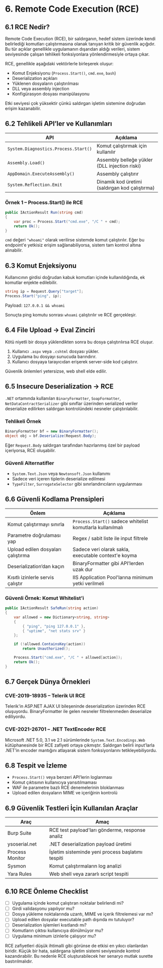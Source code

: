 # 6. Remote Code Execution (RCE)

## 6.1 RCE Nedir?

Remote Code Execution (RCE), bir saldırganın, hedef sistem üzerinde kendi belirlediği komutları çalıştırmasına olanak tanıyan kritik bir güvenlik açığıdır. Bu tür açıklar genellikle uygulamanın dışarıdan aldığı verileri, sistem seviyesinde çalışan tehlikeli fonksiyonlara yönlendirmesiyle ortaya çıkar.

RCE, genellikle aşağıdaki vektörlerle birleşerek oluşur:

* Komut Enjeksiyonu (`Process.Start()`, `cmd.exe`, `bash`)
* Deserialization açıkları
* Yüklenen dosyaların çalıştırılması
* DLL veya assembly injection
* Konfigürasyon dosyası manipülasyonu

Etki seviyesi çok yüksektir çünkü saldırgan işletim sistemine doğrudan erişim kazanabilir.

## 6.2 Tehlikeli API’ler ve Kullanımları

| API                                  | Açıklama                                       |
| ------------------------------------ | ---------------------------------------------- |
| `System.Diagnostics.Process.Start()` | Komut çalıştırmak için kullanılır              |
| `Assembly.Load()`                    | Assembly belleğe yükler (DLL injection riski)  |
| `AppDomain.ExecuteAssembly()`        | Assembly çalıştırır                            |
| `System.Reflection.Emit`             | Dinamik kod üretimi (saldırgan kod çalıştırma) |

### Örnek 1 – Process.Start() ile RCE

```csharp
public IActionResult Run(string cmd)
{
    var proc = Process.Start("cmd.exe", "/C " + cmd);
    return Ok();
}
```

`cmd` değeri `"whoami"` olarak verilirse sistemde komut çalıştırılır. Eğer bu endpoint'e yetkisiz erişim sağlanabiliyorsa, sistem tam kontrol altına alınabilir.

## 6.3 Komut Enjeksiyonu

Kullanıcının girdisi doğrudan kabuk komutları içinde kullanıldığında, ek komutlar enjekte edilebilir.

```csharp
string ip = Request.Query["target"];
Process.Start("ping", ip);
```

Payload: `127.0.0.1 && whoami`

Sonuçta ping komutu sonrası `whoami` çalıştırılır ve RCE gerçekleşir.

## 6.4 File Upload → Eval Zinciri

Kötü niyetli bir dosya yüklendikten sonra bu dosya çalıştırılırsa RCE oluşur.

1. Kullanıcı `.aspx` veya `.cshtml` dosyası yükler.
2. Uygulama bu dosyayı sunucuda barındırır.
3. Kullanıcı dosyaya tarayıcıdan erişerek server-side kod çalıştırır.

Güvenlik önlemleri yetersizse, web shell elde edilir.

## 6.5 Insecure Deserialization → RCE

`.NET` ortamında kullanılan `BinaryFormatter`, `SoapFormatter`, `NetDataContractSerializer` gibi sınıflar üzerinden serialized veriler deserialize edilirken saldırgan kontrolündeki nesneler çalıştırılabilir.

### Tehlikeli Örnek

```csharp
BinaryFormatter bf = new BinaryFormatter();
object obj = bf.Deserialize(Request.Body);
```

Eğer `Request.Body` saldırgan tarafından hazırlanmış özel bir payload içeriyorsa, RCE oluşabilir.

### Güvenli Alternatifler

* `System.Text.Json` veya `Newtonsoft.Json` kullanımı
* Sadece veri içeren tiplerin deserialize edilmesi
* `TypeFilter`, `SurrogateSelector` gibi sınırlandırıcıların uygulanması

## 6.6 Güvenli Kodlama Prensipleri

| Önlem                              | Açıklama                                                   |
| ---------------------------------- | ---------------------------------------------------------- |
| Komut çalıştırmayı sınırla         | `Process.Start()` sadece whitelist komutlarla kullanılmalı |
| Parametre doğrulaması yap          | Regex / sabit liste ile input filtrele                     |
| Upload edilen dosyaları çalıştırma | Sadece veri olarak sakla, executable context'e koyma       |
| Deserialization’dan kaçın          | BinaryFormatter gibi API’lerden uzak dur                   |
| Kısıtlı izinlerle servis çalıştır  | IIS Application Pool'larına minimum yetki verilmeli        |

### Güvenli Örnek: Komut Whitelist’i

```csharp
public IActionResult SafeRun(string action)
{
    var allowed = new Dictionary<string, string>
    {
        { "ping", "ping 127.0.0.1" },
        { "uptime", "net stats srv" }
    };

    if (!allowed.ContainsKey(action))
        return Unauthorized();

    Process.Start("cmd.exe", "/C " + allowed[action]);
    return Ok();
}
```

## 6.7 Gerçek Dünya Örnekleri

### CVE-2019-18935 – Telerik UI RCE

Telerik'in ASP.NET AJAX UI bileşeninde deserialization üzerinden RCE oluşuyordu. BinaryFormatter ile gelen nesneler filtrelenmeden deserialize ediliyordu.

### CVE-2021-26701 – .NET TextEncoder RCE

Microsoft .NET 5.0, 3.1 ve 2.1 sürümlerinde `System.Text.Encodings.Web` kütüphanesinde bir RCE zafiyeti ortaya çıkmıştır. Saldırgan belirli input’larla .NET’in encoder mantığını atlayarak sistem fonksiyonlarını tetikleyebiliyordu.

## 6.8 Tespit ve İzleme

* `Process.Start()` veya benzeri API’lerin loglanması
* Komut çıktısının kullanıcıya yansıtılmaması
* WAF ile parametre bazlı RCE denemelerinin bloklanması
* Upload edilen dosyaların MIME ve içeriğinin kontrolü

## 6.9 Güvenlik Testleri İçin Kullanılan Araçlar

| Araç            | Amaç                                              |
| --------------- | ------------------------------------------------- |
| Burp Suite      | RCE test payload'ları gönderme, response analiz   |
| ysoserial.net   | .NET deserialization payload üretimi              |
| Process Monitor | İşletim sisteminde yeni process başlatımı tespiti |
| Sysmon          | Komut çalıştırmaların log analizi                 |
| Yara Rules      | Web shell veya zararlı script tespiti             |

## 6.10 RCE Önleme Checklist

* [ ] Uygulama içinde komut çalıştıran noktalar belirlendi mi?
* [ ] Girdi validasyonu yapılıyor mu?
* [ ] Dosya yükleme noktalarında uzantı, MIME ve içerik filtrelemesi var mı?
* [ ] Upload edilen dosyalar executable path dışında mı tutuluyor?
* [ ] Deserialization işlemleri kısıtlandı mı?
* [ ] Komutların çıktısı kullanıcıya dönülmüyor mu?
* [ ] Uygulama minimum izinlerle çalışıyor mu?

RCE zafiyetleri düşük ihtimalli gibi görünse de etkisi en yıkıcı olanlardan biridir. Küçük bir hata, saldırgana işletim sistemi seviyesinde kontrol kazandırabilir. Bu nedenle RCE oluşturabilecek her senaryo mutlak surette bastırılmalıdır.
